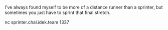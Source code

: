 I've always found myself to be more of a distance runner than a sprinter, but sometimes you just have to sprint that final stretch.

nc sprinter.chal.idek.team 1337


